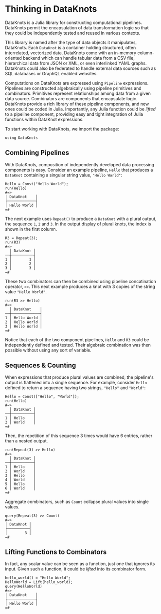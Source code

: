 # Thinking in DataKnots

DataKnots is a Julia library for constructing computational pipelines.
DataKnots permit the encapsulation of data transformation logic so
that they could be independently tested and reused in various contexts.

This library is named after the type of data objects it manipulates,
DataKnots. Each `DataKnot` is a container holding structured, often
interrelated, vectorized data. DataKnots come with an in-memory
column-oriented backend which can handle tabular data from a CSV file,
hierarchical data from JSON or XML, or even interlinked YAML graphs.
DataKnots could also be federated to handle external data sources such
as SQL databases or GraphQL enabled websites.

Computations on DataKnots are expressed using `Pipeline` expressions.
Pipelines are constructed algebraically using pipeline primitives and
combinators. Primitives represent relationships among data from a given
data source. Combinators are components that encapsulate logic.
DataKnots provide a rich library of these pipeline components, and new
ones could be coded in Julia. Importantly, any Julia function could be
*lifted* to a pipeline component, providing easy and tight integration
of Julia functions within DataKnot expressions.

To start working with DataKnots, we import the package:

    using DataKnots

## Combining Pipelines

With DataKnots, composition of independently developed data processing
components is easy. Consider an example pipeline, `Hello` that produces
a `DataKnot` containing a singular string value, `"Hello World"`:

    Hello = Const("Hello World");
    run(Hello)
    #=>
    │ DataKnot    │
    ├─────────────┤
    │ Hello World │
    =#

The next example uses `Repeat()` to produce a `DataKnot` with a plural
output, the sequence `1`, `2` and `3`. In the output display of plural
knots, the index is shown in the first column.

    R3 = Repeat(3);
    run(R3)
    #=>
      │ DataKnot │
    ──┼──────────┤
    1 │        1 │
    2 │        2 │
    3 │        3 │
    =#

These two combinators can then be combined using pipeline concatination
operator, ``>>``. This next example produces a knot with 3 copies of
the string value `"Hello World"`.

    run(R3 >> Hello)
    #=>
      │ DataKnot    │
    ──┼─────────────┤
    1 │ Hello World │
    2 │ Hello World │
    3 │ Hello World │
    =#

Notice that each of the two component pipelines, `Hello` and `R3` could
be independently defined and tested. Their algebraic combination was
then possible without using any sort of variable.

## Sequences & Counting

When expressions that produce plural values are combined, the
pipeline's output is flattened into a single sequence. For example,
consider `Hello` defined to return a sequence having two strings,
`"Hello"` and `"World"`:

    Hello = Const(["Hello", "World"]);
    run(Hello)
    #=>
      │ DataKnot │
    ──┼──────────┤
    1 │ Hello    │
    2 │ World    │
    =#

Then, the repetition of this sequence 3 times would have 6 entries,
rather than a nested output.

    run(Repeat(3) >> Hello)
    #=>
      │ DataKnot │
    ──┼──────────┤
    1 │ Hello    │
    2 │ World    │
    3 │ Hello    │
    4 │ World    │
    5 │ Hello    │
    6 │ World    │
    =#

Aggregate combinators, such as `Count` collapse plural values into
single values.

    query(Repeat(3) >> Count)
    #=>
    │ DataKnot │
    ├──────────┤
    │        3 │
    =#

## Lifting Functions to Combinators

In fact, any scalar value can be seen as a function, just one that
ignores its input. Given such a function, it could be *lifted* into 
its combinator form.

    hello_world() = "Hello World";
    HelloWorld = Lift(hello_world);
    query(HelloWorld)
    #=>
    │ DataKnot    │
    ├─────────────┤
    │ Hello World │
    =#

